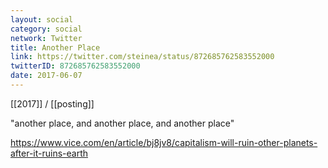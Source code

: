 ```yaml
---
layout: social
category: social
network: Twitter
title: Another Place
link: https://twitter.com/steinea/status/872685762583552000
twitterID: 872685762583552000
date: 2017-06-07
---
```


[[2017]] / [[posting]]

"another place, and another place, and another place"

<https://www.vice.com/en/article/bj8jv8/capitalism-will-ruin-other-planets-after-it-ruins-earth>
